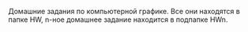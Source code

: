 Домашние задания по компьютерной графике. Все они находятся в папке HW, n-ное домашнее задание находится в подпапке HWn.
